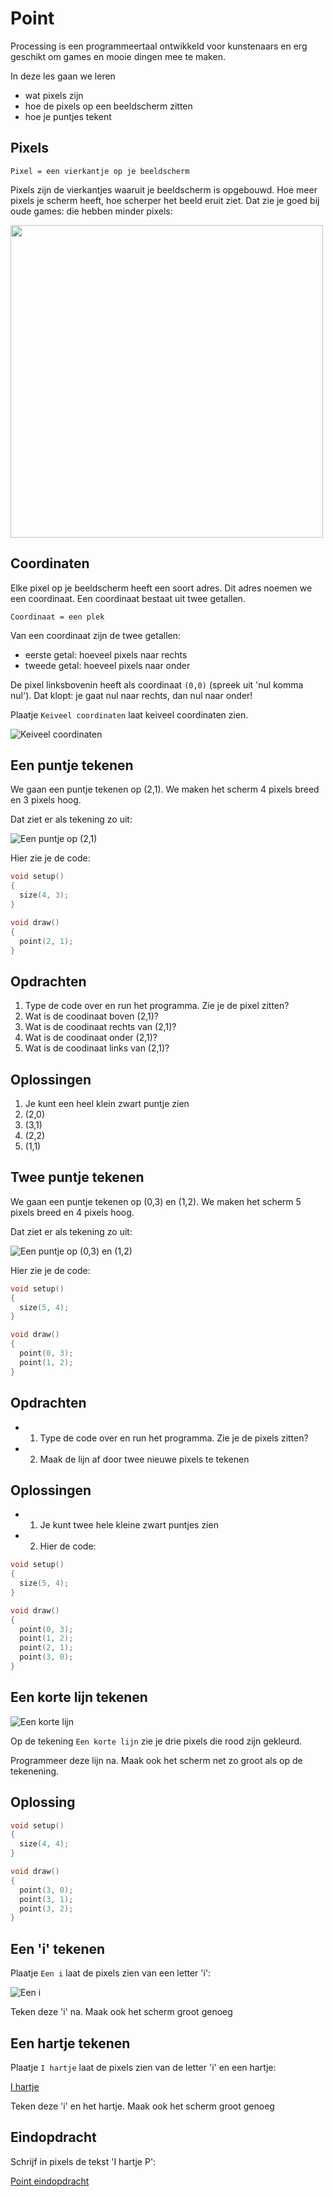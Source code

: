 # Point

Processing is een programmeertaal ontwikkeld voor kunstenaars
en erg geschikt om games en mooie dingen mee te maken.

In deze les gaan we leren 

 * wat pixels zijn
 * hoe de pixels op een beeldscherm zitten
 * hoe je puntjes tekent

## Pixels

```
Pixel = een vierkantje op je beeldscherm
```

Pixels zijn de vierkantjes waaruit je beeldscherm is opgebouwd.
Hoe meer pixels je scherm heeft, hoe scherper het beeld eruit ziet.
Dat zie je goed bij oude games: die hebben minder pixels:

<img src="NES_Super_Mario_Bros.png" width=500 height=500></img>

## Coordinaten

Elke pixel op je beeldscherm heeft een soort adres. Dit
adres noemen we een coordinaat. Een coordinaat bestaat uit
twee getallen. 

```
Coordinaat = een plek
```

Van een coordinaat zijn de twee getallen:

 * eerste getal: hoeveel pixels naar rechts
 * tweede getal: hoeveel pixels naar onder

De pixel linksbovenin heeft als coordinaat `(0,0)` (spreek uit 'nul komma nul').
Dat klopt: je gaat nul naar rechts, dan nul naar onder!

Plaatje `Keiveel coordinaten` laat keiveel coordinaten zien.

![Keiveel coordinaten](PointPixelCoordinaten.png)

## Een puntje tekenen

We gaan een puntje tekenen op (2,1). We maken het scherm 4 pixels breed en 3 pixels hoog.

Dat ziet er als tekening zo uit:

![Een puntje op (2,1)](PointPixelCoordinaten_2_1.png)

Hier zie je de code:


```c++
void setup()
{
  size(4, 3);
}

void draw()
{
  point(2, 1);
}
```

## Opdrachten

 1. Type de code over en run het programma. Zie je de pixel zitten?
 2. Wat is de coodinaat boven (2,1)?
 3. Wat is de coodinaat rechts van (2,1)?
 4. Wat is de coodinaat onder (2,1)?
 5. Wat is de coodinaat links van (2,1)?

## Oplossingen

 1. Je kunt een heel klein zwart puntje zien
 2. (2,0)
 3. (3,1)
 4. (2,2)
 5. (1,1)

## Twee puntje tekenen

We gaan een puntje tekenen op (0,3) en (1,2). We maken het scherm 5 pixels breed en 4 pixels hoog.

Dat ziet er als tekening zo uit:

![Een puntje op (0,3) en (1,2)](PointPixelCoordinaten_0_3_1_2.png)

Hier zie je de code:


```c++
void setup()
{
  size(5, 4);
}

void draw()
{
  point(0, 3);
  point(1, 2);
}
```

## Opdrachten

 * 1. Type de code over en run het programma. Zie je de pixels zitten?
 * 2. Maak de lijn af door twee nieuwe pixels te tekenen

## Oplossingen

 * 1. Je kunt twee hele kleine zwart puntjes zien

 * 2. Hier de code:

```c++
void setup()
{
  size(5, 4);
}

void draw()
{
  point(0, 3);
  point(1, 2);
  point(2, 1);
  point(3, 0);
}
```

## Een korte lijn tekenen

![Een korte lijn](PointPixelCoordinatenKorteLijn.png)

Op de tekening `Een korte lijn` zie je drie pixels die rood zijn gekleurd.

Programmeer deze lijn na. Maak ook het scherm net zo groot als op de tekenening.

## Oplossing

```c++
void setup()
{
  size(4, 4);
}

void draw()
{
  point(3, 0);
  point(3, 1);
  point(3, 2);
}
```

## Een 'i' tekenen

Plaatje `Een i` laat de pixels zien van een letter 'i':

![Een i](PointPixelCoordinatenI.png)

Teken deze 'i' na. Maak ook het scherm groot genoeg

## Een hartje tekenen

Plaatje `I hartje` laat de pixels zien van de letter 'i' en een hartje:
 
[I hartje](PointPixelCoordinatenIhartje.png)

Teken deze 'i' en het hartje. Maak ook het scherm groot genoeg

## Eindopdracht

Schrijf in pixels de tekst 'I hartje P':

[Point eindopdracht](PointPixelCoordinatenIhartjeP.png)
